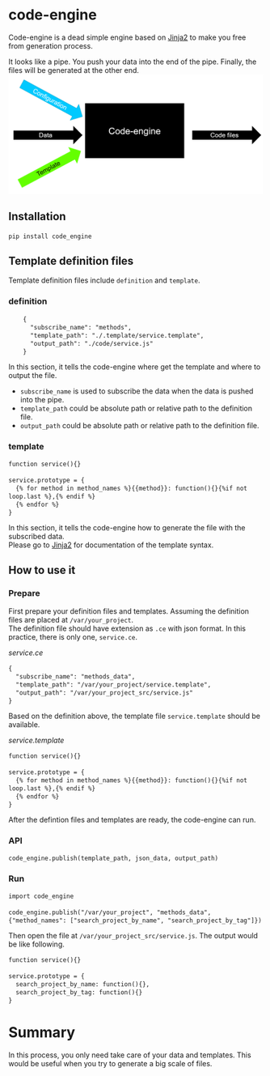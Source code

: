 # code-engine
Code-engine is a dead simple engine based on [Jinja2](http://jinja.pocoo.org/) to make you free from generation process.

It looks like a pipe. You push your data into the end of the pipe. Finally, the files will be generated at the other end.  
![diagram](/resources/code-engine-diagram.png)  

## Installation   
```
pip install code_engine
```

## Template definition files  
Template definition files include `definition` and `template`.  

### definition
```
    {
      "subscribe_name": "methods",
      "template_path": "./.template/service.template",
      "output_path": "./code/service.js"
    }
```
In this section, it tells the code-engine where get the template and where to output the file.  
- `subscribe_name` is used to subscribe the data when the data is pushed into the pipe.  
- `template_path` could be absolute path or relative path to the definition file.   
- `output_path` could be absolute path or relative path to the definition file.   



### template
```
function service(){}

service.prototype = {
  {% for method in method_names %}{{method}}: function(){}{%if not loop.last %},{% endif %}
  {% endfor %}
}
```  
In this section, it tells the code-engine how to generate the file with the subscribed data.  
Please go to [Jinja2](http://jinja.pocoo.org/) for documentation of the template syntax.  

## How to use it 
### Prepare
First prepare your definition files and templates.  Assuming the definition files are placed at `/var/your_project`.  
The definition file should have extension as `.ce` with json format. In this practice, there is only one, `service.ce`.  

*service.ce*
```
{
  "subscribe_name": "methods_data",
  "template_path": "/var/your_project/service.template",
  "output_path": "/var/your_project_src/service.js"
}
```

Based on the definition above, the template file `service.template` should be available.  

*service.template*
```
function service(){}

service.prototype = {
  {% for method in method_names %}{{method}}: function(){}{%if not loop.last %},{% endif %}
  {% endfor %}
}
```

After the defintion files and templates are ready, the code-engine can run.  

### API
```
code_engine.publish(template_path, json_data, output_path)

```
### Run
```
import code_engine

code_engine.publish("/var/your_project", "methods_data", {"method_names": ["search_project_by_name", "search_project_by_tag"]})

```

Then open the file at `/var/your_project_src/service.js`. The output would be like following.  
```
function service(){}

service.prototype = {
  search_project_by_name: function(){},
  search_project_by_tag: function(){}
}
```
# Summary
In this process, you only need take care of your data and templates. This would be useful when you try to generate a big scale of files.

